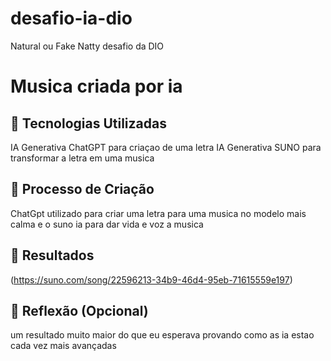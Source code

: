 # desafio-ia-dio
 Natural ou Fake Natty desafio da DIO
# Musica criada por ia

## 🤖 Tecnologias Utilizadas
IA Generativa ChatGPT para criaçao de uma letra
IA Generativa SUNO para transformar a letra em uma musica

## 🧐 Processo de Criação
ChatGpt utilizado para criar uma letra para uma musica no modelo mais calma e o suno ia para dar vida e voz a musica 

## 🚀 Resultados
(https://suno.com/song/22596213-34b9-46d4-95eb-71615559e197)

## 💭 Reflexão (Opcional)
um resultado muito maior do que eu esperava provando como as ia estao cada vez mais avançadas
